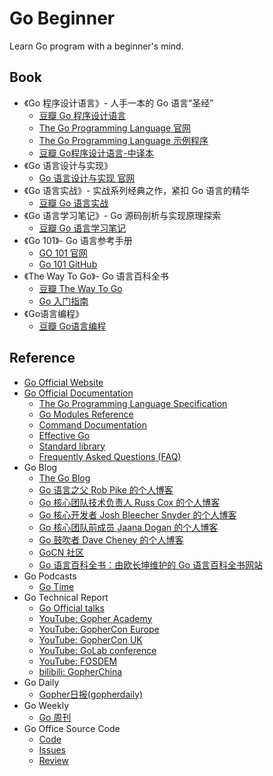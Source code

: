 # Go Beginner

Learn Go program with a beginner's mind.



## Book

- 《Go 程序设计语言》- 人手一本的 Go 语言“圣经”
  - [豆瓣 Go 程序设计语言](https://book.douban.com/subject/26337545/)
  - [The Go Programming Language 官网](http://www.gopl.io/)
  - [The Go Programming Language 示例程序](https://github.com/adonovan/gopl.io)
  - [豆瓣 Go程序设计语言-中译本](https://book.douban.com/subject/27044219/)
- 《Go 语言设计与实现》
  - [Go 语言设计与实现 官网](https://draveness.me/golang/)
- 《Go 语言实战》- 实战系列经典之作，紧扣 Go 语言的精华
  - [豆瓣 Go 语言实战](https://book.douban.com/subject/27015617/)
- 《Go 语言学习笔记》- Go 源码剖析与实现原理探索
  - [豆瓣 Go 语言学习笔记](https://book.douban.com/subject/26832468/)
- 《Go 101》- Go 语言参考手册
  - [GO 101 官网](https://go101.org/)
  - [Go 101 GitHub](https://github.com/go101/go101)
- 《The Way To Go》- Go 语言百科全书
  - [豆瓣 The Way To Go](https://book.douban.com/subject/10558892/)
  - [Go 入门指南](https://github.com/Unknwon/the-way-to-go_ZH_CN)
- 《Go语言编程》
  - [豆瓣 Go语言编程](https://book.douban.com/subject/11577300/)



## Reference

- [Go Official Website](https://go.dev/)
- [Go Official Documentation](https://go.dev/doc/) 
  - [The Go Programming Language Specification](https://go.dev/ref/spec)
  - [Go Modules Reference](https://go.dev/ref/mod)
  - [Command Documentation](https://go.dev/doc/cmd)
  - [Effective Go](https://go.dev/doc/effective_go)
  - [Standard library](https://pkg.go.dev/std)
  - [Frequently Asked Questions (FAQ)](https://go.dev/doc/faq)
- Go Blog
  - [The Go Blog](https://go.dev/blog/)
  - [Go 语言之父 Rob Pike 的个人博客](https://commandcenter.blogspot.com/)
  - [Go 核心团队技术负责人 Russ Cox 的个人博客](https://research.swtch.com/)
  - [Go 核心开发者 Josh Bleecher Snyder 的个人博客](https://commaok.xyz/)
  - [Go 核心团队前成员 Jaana Dogan 的个人博客](https://rakyll.org/)
  - [Go 鼓吹者 Dave Cheney 的个人博客](https://dave.cheney.net/)
  - [GoCN 社区](https://gocn.vip/)
  - [Go 语言百科全书：由欧长坤维护的 Go 语言百科全书网站](https://golang.design/)
- Go Podcasts
  - [Go Time](https://changelog.com/gotime)
- Go Technical Report
  - [Go Official talks](https://go.dev/talks/)
  - [YouTube: Gopher Academy](https://www.youtube.com/c/GopherAcademy/playlists)
  - [YouTube: GopherCon Europe](https://www.youtube.com/c/GopherConEurope/playlists)
  - [YouTube: GopherCon UK](https://www.youtube.com/c/GopherConUK/playlists)
  - [YouTube: GoLab conference](https://www.youtube.com/channel/UCMEvzoHTIdZI7IM8LoRbLsQ/playlists)
  - [YouTube: FOSDEM](https://www.youtube.com/user/fosdemtalks/playlists)
  - [bilibili: GopherChina](https://space.bilibili.com/436361287)
- Go Daily
  - [Gopher日报(gopherdaily)](https://github.com/bigwhite/gopherdaily)
- Go Weekly
  - [Go 周刊](https://studygolang.com/go/weekly)
- Go Office Source Code
  - [Code](https://github.com/golang/go)
  - [Issues](https://github.com/golang/go/issues)
  - [Review](https://go-review.googlesource.com/q/status:open+-is:wip)













































